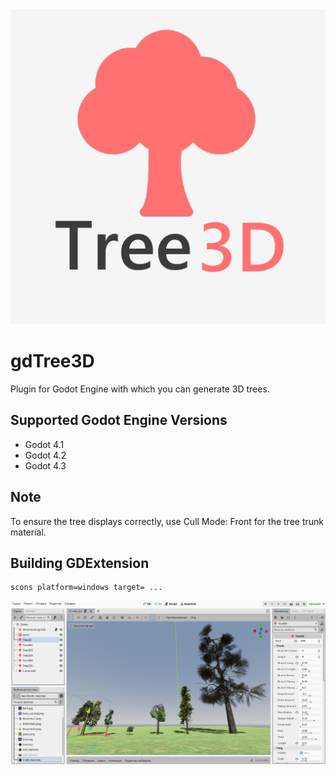<img src="image/tree3d.png">

# gdTree3D
Plugin for Godot Engine with which you can generate 3D trees.

## Supported Godot Engine Versions
- Godot 4.1
- Godot 4.2
- Godot 4.3

## Note
To ensure the tree displays correctly, use Cull Mode: Front for the tree trunk material.

## Building GDExtension

```
scons platform=windows target= ...
```

<img src="image/preview.png">